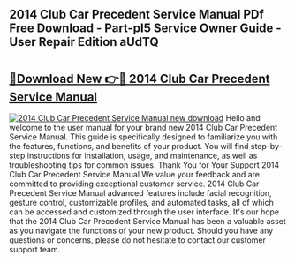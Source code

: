 ## 2014 Club Car Precedent Service Manual PDf Free Download - Part-pI5 Service Owner Guide - User Repair Edition aUdTQ

# <h2><a href="http://bc29117.oget.top/?id=2014+Club+Car+Precedent+Service+Manual">🔗Download New 👉🔴 2014 Club Car Precedent Service Manual</a></h2>

[![2014 Club Car Precedent Service Manual new download](https://i.imgur.com/5g1atiW.png)](http://bc29117.oget.top/?id=2014+Club+Car+Precedent+Service+Manual)
Hello and welcome to the user manual for your brand new 2014 Club Car Precedent Service Manual. This guide is specifically designed to familiarize you with the features, functions, and benefits of your product. You will find step-by-step instructions for installation, usage, and maintenance, as well as troubleshooting tips for common issues. Thank You for Your Support 2014 Club Car Precedent Service Manual We value your feedback and are committed to providing exceptional customer service. 2014 Club Car Precedent Service Manual advanced features include facial recognition, gesture control, customizable profiles, and automated tasks, all of which can be accessed and customized through the user interface. It's our hope that the 2014 Club Car Precedent Service Manual has been a valuable asset as you navigate the functions of your new product. Should you have any questions or concerns, please do not hesitate to contact our customer support team.
